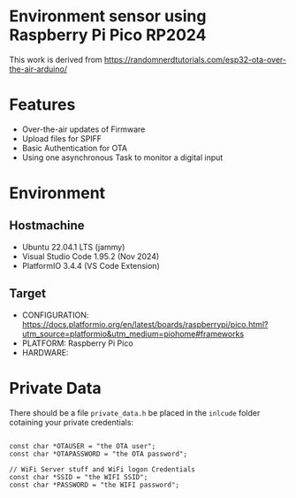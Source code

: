# Environment sensor using Raspberry Pi Pico RP2024

This work is derived from https://randomnerdtutorials.com/esp32-ota-over-the-air-arduino/


# Features

- Over-the-air updates of Firmware
- Upload files for SPIFF
- Basic Authentication for OTA
- Using one asynchronous Task to monitor a digital input


# Environment

## Hostmachine

- Ubuntu 22.04.1 LTS  (jammy)
- Visual Studio Code 1.95.2 (Nov 2024)
- PlatformIO 3.4.4 (VS Code Extension)

## Target 

- CONFIGURATION: https://docs.platformio.org/en/latest/boards/raspberrypi/pico.html?utm_source=platformio&utm_medium=piohome#frameworks
- PLATFORM: Raspberry Pi Pico
- HARDWARE: 

# Private Data

There should be a file `private_data.h` be placed in the `inlcude` folder cotaining your private credentials:

```

const char *OTAUSER = "the OTA user";
const char *OTAPASSWORD = "the OTA password";

// WiFi Server stuff and WiFi logon Credentials
const char *SSID = "the WIFI SSID";
const char *PASSWORD = "the WIFI password";

```